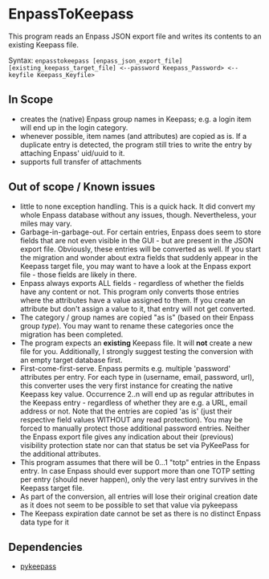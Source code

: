 # EnpassToKeepass

This program reads an Enpass JSON export file and writes its contents to an existing Keepass file.

Syntax: ```enpasstokeepass [enpass_json_export_file] [existing_keepass_target_file] <--password Keepass_Password> <--keyfile Keepass_Keyfile>```

## In Scope

- creates the (native) Enpass group names in Keepass; e.g. a login item will end up in the login category.
- whenever possible, item names (and attributes) are copied as is. If a duplicate entry is detected, the program still tries to write the entry by attaching Enpass' uid/uuid to it.
- supports full transfer of attachments

## Out of scope / Known issues

- little to none exception handling. This is a quick hack. It did convert my whole Enpass database without any issues, though. Nevertheless, your miles may vary.
- Garbage-in-garbage-out. For certain entries, Enpass does seem to store fields that are not even visible in the GUI - but are present in the JSON export file. Obviously, these entries will be converted as well. If you start the migration and wonder about extra fields that suddenly appear in the Keepass target file, you may want to have a look at the Enpass export file - those fields are likely in there.
- Enpass always exports ALL fields - regardless of whether the fields have any content or not. This program only converts those entries where the attributes have a value assigned to them. If you create an attribute but don't assign a value to it, that entry will not get converted.
- The category / group names are copied "as is" (based on their Enpass group *type*). You may want to rename these categories once the migration has been completed.
- The program expects an __existing__ Keepass file. It will __not__ create a new file for you. Additionally, I strongly suggest testing the conversion with an empty target database first.
- First-come-first-serve. Enpass permits e.g. multiple 'password' attributes per entry. For each type in (username, email, password, url), this converter uses the very first instance for creating the native Keepass key value. Occurrence 2..n will end up as regular attributes in the Keepass entry - regardless of whether they are e.g. a URL, email address or not. Note that the entries are copied 'as is' (just their respective field values WITHOUT any read protection). You may be forced to manually protect those additional password entries. Neither the Enpass export file gives any indication about their (previous) visibility protection state nor can that status be set via PyKeePass for the additional attributes.
- This program assumes that there will be 0...1 "totp" entries in the Enpass entry. In case Enpass should ever support more than one TOTP setting per entry  (should never happen), only the very last entry survives in the Keepass target file.
- As part of the conversion, all entries will lose their original creation date as it does not seem to be possible to set that value via pykeepass
- The Keepass expiration date cannot be set as there is no distinct Enpass data type for it

## Dependencies

- [pykeepass](https://pypi.org/project/pykeepass/)
